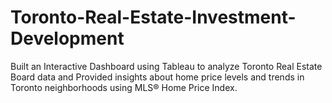 # Toronto-Real-Estate-Investment-Development
Built an Interactive Dashboard using Tableau to analyze Toronto Real Estate Board data and Provided insights about home price levels and trends in Toronto neighborhoods using MLS® Home Price Index.
